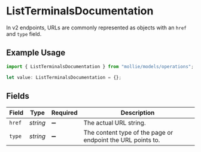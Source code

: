 # ListTerminalsDocumentation

In v2 endpoints, URLs are commonly represented as objects with an `href` and `type` field.

## Example Usage

```typescript
import { ListTerminalsDocumentation } from "mollie/models/operations";

let value: ListTerminalsDocumentation = {};
```

## Fields

| Field                                                       | Type                                                        | Required                                                    | Description                                                 |
| ----------------------------------------------------------- | ----------------------------------------------------------- | ----------------------------------------------------------- | ----------------------------------------------------------- |
| `href`                                                      | *string*                                                    | :heavy_minus_sign:                                          | The actual URL string.                                      |
| `type`                                                      | *string*                                                    | :heavy_minus_sign:                                          | The content type of the page or endpoint the URL points to. |